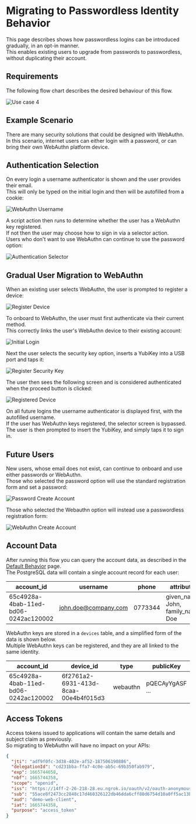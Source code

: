 # Migrating to Passwordless Identity Behavior

This page describes shows how passwordless logins can be introduced gradually, in an opt-in manner.\
This enables existing users to upgrade from passwords to passwordless, without duplicating their account.

## Requirements

The following flow chart describes the desired behaviour of this flow.

![Use case 4](../images/4-migrating-to-passwordless-behavior/flow.png)

## Example Scenario

There are many security solutions that could be designed with WebAuthn.\
In this scenario, internet users can either login with a password, or can bring their own WebAuthn platform device.

## Authentication Selection

On every login a username authenticator is shown and the user provides their email.\
This will only be typed on the initial login and then will be autofilled from a cookie:

![WebAuthn Username](../images/4-migrating-to-passwordless-behavior/webauthn-username.jpg)

A script action then runs to determine whether the user has a WebAuthn key registered.\
If not then the user may choose how to sign in via a selector action.\
Users who don't want to use WebAuthn can continue to use the password option:

![Authentication Selector](../images/4-migrating-to-passwordless-behavior/authentication-selector.jpg)

## Gradual User Migration to WebAuthn

When an existing user selects WebAuthn, the user is prompted to register a device:

![Register Device](../images/4-migrating-to-passwordless-behavior/register-device.jpg)

To onboard to WebAuthn, the user must first authenticate via their current method.\
This correctly links the user's WebAuthn device to their existing account:

![Initial Login](../images/1-default-behavior/initial-login.jpg)

Next the user selects the security key option, inserts a YubiKey into a USB port and taps it:

![Register Security Key](../images/4-migrating-to-passwordless-behavior/register-security-key.jpg)

The user then sees the following screen and is considered authenticated when the proceed button is clicked:

![Registered Device](../images/4-migrating-to-passwordless-behavior/registered-device.jpg)

On all future logins the username authenticator is displayed first, with the autofilled username.\
If the user has WebAuthn keys registered, the selector screen is bypassed.\
The user is then prompted to insert the YubiKey, and simply taps it to sign in.

## Future Users

New users, whose email does not exist, can continue to onboard and use either passwords or WebAuthn.\
Those who selected the password option will use the standard registration form and set a password:

![Password Create Account](../images/1-default-behavior/create-account.jpg)

Those who selected the Webauthn option will instead use a passwordless registration form:

![WebAuthn Create Account](../images/4-migrating-to-passwordless-behavior/webauthn-create-account.jpg)

## Account Data

After running this flow you can query the account data, as described in the [Default Behavior](./1-default-behavior.md) page.\
The PostgreSQL data will contain a single account record for each user:

| account_id | username | phone | attributes |
| ---------- | -------- | ----- | ---------- |
| 65c4928a-4bab-11ed-bd06-0242ac120002 | john.doe@company.com | 0773344 | given_name: John, family_name: Doe |

WebAuthn keys are stored in a `devices` table, and a simplified form of the data is shown below.\
Multiple WebAuthn keys can be registered, and they are all linked to the same identity.

| account_id | device_id | type | publicKey |
| ---------- | --------- | ---- | --------- |
| 65c4928a-4bab-11ed-bd06-0242ac120002 | 6f2761a2-6931-413d-8caa-00e4b4f015d3 | webauthn | pQECAyYgASF ... |

## Access Tokens

Access tokens issued to applications will contain the same details and subject claim as previously.\
So migrating to WebAuthn will have no impact on your APIs:

```json
{
  "jti": "adf9f0fc-3d38-402e-af52-187506190886",
  "delegationId": "cd231bba-ffa7-4c0e-ab5c-69b350fab979",
  "exp": 1665744658,
  "nbf": 1665744358,
  "scope": "openid",
  "iss": "https://14ff-2-26-218-28.eu.ngrok.io/oauth/v2/oauth-anonymous",
  "sub": "55ace8f2473cc2848c17d460326122db46dda6cff80d6754d10a0ff5ac13b940",
  "aud": "demo-web-client",
  "iat": 1665744358,
  "purpose": "access_token"
}
```
